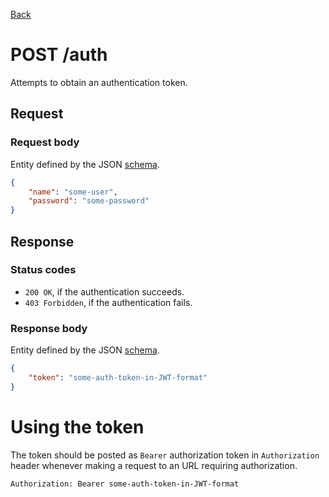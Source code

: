 [Back](/)

# POST /auth
Attempts to obtain an authentication token.

## Request

### Request body
Entity defined by the JSON [schema](/schemas/auth/auth.request.schema.json).

~~~~json
{
    "name": "some-user",
    "password": "some-password"
}
~~~~

## Response

### Status codes
- `200 OK`, if the authentication succeeds.
- `403 Forbidden`, if the authentication fails.

### Response body
Entity defined by the JSON [schema](/schemas/auth/auth.response.schema.json).

~~~~json
{
    "token": "some-auth-token-in-JWT-format"
}
~~~~

# Using the token

The token should be posted as `Bearer` authorization token in `Authorization` header whenever making a request to an URL requiring authorization.

```
Authorization: Bearer some-auth-token-in-JWT-format
```